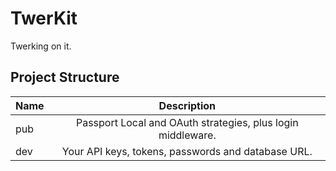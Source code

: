 TwerKit
=======

Twerking on it.


Project Structure
-----------------

| Name | Description |
| --- |:---:|
| pub | Passport Local and OAuth strategies, plus login middleware. |
| dev | Your API keys, tokens, passwords and database URL.          |
